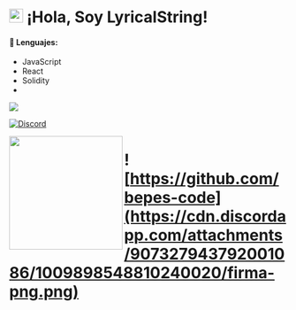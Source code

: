 # <img src="https://user-images.githubusercontent.com/57642291/115981321-b7a44c80-a58a-11eb-8109-79aa8bcf0698.gif" width="25px"> ¡Hola, Soy LyricalString!

#### 🔧 Lenguajes:
- JavaScript
- React
- Solidity
- 
<a href="https://github.com/bepes-code">
  <img src="https://github-readme-stats.vercel.app/api/top-langs/?username=bepes-code&langs_count=3&theme=dark">
</a>

[![Discord](https://img.shields.io/static/v1?label=Discord&message=Bepescode%239999&color=blue&style=for-the-badge)](https://discord.com/users/155411408752869377)



<div align="left">
  <a href="https://discord.com/users/155411408752869377">
    <img src="https://lanyard-profile-readme.vercel.app/api/155411408752869377?animated=true" align="left" height="205">
  </a>
</div>




# ![https://github.com/bepes-code](https://cdn.discordapp.com/attachments/907327943792001086/1009898548810240020/firma-png.png) 

